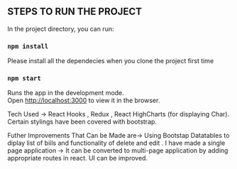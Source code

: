 
## STEPS TO RUN THE PROJECT

In the project directory, you can run:

### `npm install`
Please install all the dependecies when you clone the project first time

### `npm start`

Runs the app in the development mode.<br />
Open [http://localhost:3000](http://localhost:3000) to view it in the browser.


Tech Used -> 
React Hooks , Redux , React HighCharts  (for displaying Char). 
Certain stylings have been covered with bootstrap.





Futher Improvements That Can be Made are->
Using Bootstap Datatables to diplay list of biils and functionality of delete and edit .
I have made a single page application -> It can be converted to multi-page application by adding appropriate routes in react.
UI can be improved.
